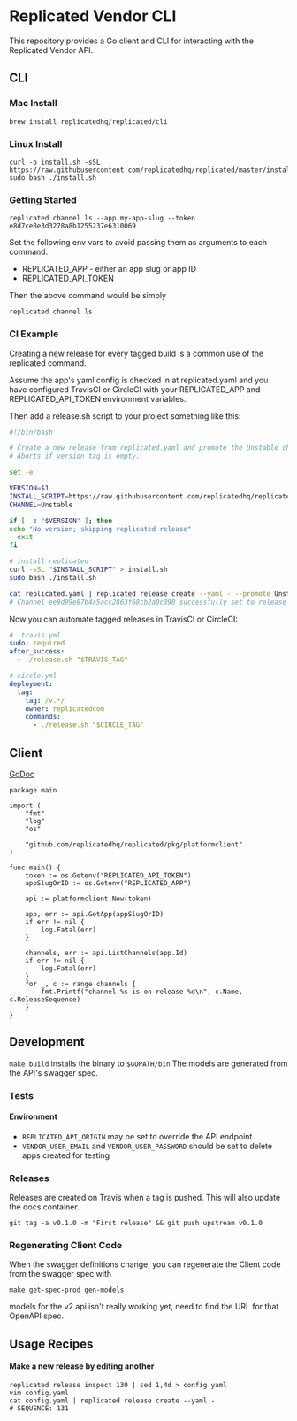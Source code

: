 # Replicated Vendor CLI

This repository provides a Go client and CLI for interacting with the Replicated Vendor API.

## CLI


### Mac Install
```
brew install replicatedhq/replicated/cli
```

### Linux Install
```
curl -o install.sh -sSL https://raw.githubusercontent.com/replicatedhq/replicated/master/install.sh
sudo bash ./install.sh
```

### Getting Started
```
replicated channel ls --app my-app-slug --token e8d7ce8e3d3278a8b1255237e6310069
```

Set the following env vars to avoid passing them as arguments to each command.
* REPLICATED_APP - either an app slug or app ID
* REPLICATED_API_TOKEN

Then the above command would be simply
```
replicated channel ls
```

### CI Example
Creating a new release for every tagged build is a common use of the replicated command.

Assume the app's yaml config is checked in at replicated.yaml and you have configured TravisCI or CircleCI with your REPLICATED_APP and REPLICATED_API_TOKEN environment variables.

Then add  a release.sh script to your project something like this:

```bash
#!/bin/bash

# Create a new release from replicated.yaml and promote the Unstable channel to use it.
# Aborts if version tag is empty.

set -e

VERSION=$1
INSTALL_SCRIPT=https://raw.githubusercontent.com/replicatedhq/replicated/master/install.sh
CHANNEL=Unstable

if [ -z "$VERSION" ]; then
echo "No version; skipping replicated release"
  exit
fi

# install replicated
curl -sSL "$INSTALL_SCRIPT" > install.sh
sudo bash ./install.sh

cat replicated.yaml | replicated release create --yaml - --promote Unstable --version "$VERSION"
# Channel ee9d99e87b4a5acc2863f68cb2a0c390 successfully set to release 15
```

Now you can automate tagged releases in TravisCI or CircleCI:

```yaml
# .travis.yml
sudo: required
after_success:
  - ./release.sh "$TRAVIS_TAG"

```

```yaml
# circle.yml
deployment:
  tag:
    tag: /v.*/
    owner: replicatedcom
    commands:
      - ./release.sh "$CIRCLE_TAG"
```

## Client

[GoDoc](https://godoc.org/github.com/replicatedhq/replicated/client)

```golang
package main

import (
	"fmt"
	"log"
	"os"

	"github.com/replicatedhq/replicated/pkg/platformclient"
)

func main() {
	token := os.Getenv("REPLICATED_API_TOKEN")
	appSlugOrID := os.Getenv("REPLICATED_APP")

	api := platformclient.New(token)

	app, err := api.GetApp(appSlugOrID)
	if err != nil {
		log.Fatal(err)
	}

	channels, err := api.ListChannels(app.Id)
	if err != nil {
		log.Fatal(err)
	}
	for _, c := range channels {
		fmt.Printf("channel %s is on release %d\n", c.Name, c.ReleaseSequence)
	}
}
```

## Development
```make build``` installs the binary to ```$GOPATH/bin```
The models are generated from the API's swagger spec.

### Tests

#### Environment
* ```REPLICATED_API_ORIGIN``` may be set to override the API endpoint
* ```VENDOR_USER_EMAIL``` and ```VENDOR_USER_PASSWORD``` should be set to delete apps created for testing

### Releases
Releases are created on Travis when a tag is pushed. This will also update the docs container.
```
git tag -a v0.1.0 -m "First release" && git push upstream v0.1.0
```

### Regenerating Client Code

When the swagger definitions change, you can regenerate the Client code from the swagger spec with

    make get-spec-prod gen-models

models for the v2 api isn't really working yet, need to find the URL for that OpenAPI spec.

## Usage Recipes

#### Make a new release by editing another
```
replicated release inspect 130 | sed 1,4d > config.yaml
vim config.yaml
cat config.yaml | replicated release create --yaml -
# SEQUENCE: 131
```
